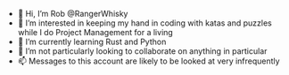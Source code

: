 - 👋 Hi, I’m Rob @RangerWhisky
- 👀 I’m interested in keeping my hand in coding with katas and puzzles while I do Project Management for a living
- 🌱 I’m currently learning Rust and Python
- 💞️ I’m not particularly looking to collaborate on anything in particular
- 📫 Messages to this account are likely to be looked at very infrequently

<!---
RangerWhisky/RangerWhisky is a ✨ special ✨ repository because its `README.md` (this file) appears on your GitHub profile.
You can click the Preview link to take a look at your changes.
--->
